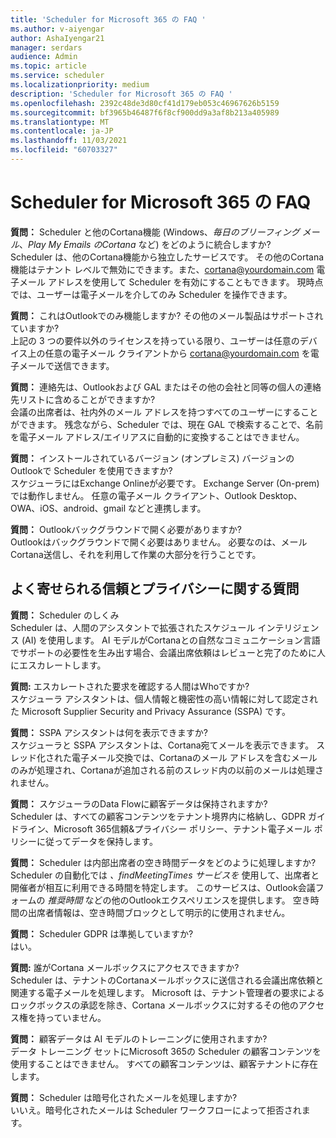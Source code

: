 ```yaml
---
title: 'Scheduler for Microsoft 365 の FAQ '
ms.author: v-aiyengar
author: AshaIyengar21
manager: serdars
audience: Admin
ms.topic: article
ms.service: scheduler
ms.localizationpriority: medium
description: 'Scheduler for Microsoft 365 の FAQ '
ms.openlocfilehash: 2392c48de3d80cf41d179eb053c46967626b5159
ms.sourcegitcommit: bf3965b46487f6f8cf900dd9a3af8b213a405989
ms.translationtype: MT
ms.contentlocale: ja-JP
ms.lasthandoff: 11/03/2021
ms.locfileid: "60703327"
---
```

# <a name="scheduler-for-microsoft-365-faq"></a>Scheduler for Microsoft 365 の FAQ 

**質問：** Scheduler と他のCortana機能 (Windows、*毎日のブリーフィング メール*、*Play My Emails* *のCortana* など) をどのように統合しますか?</br>
Scheduler は、他のCortana機能から独立したサービスです。 その他のCortana機能はテナント レベルで無効にできます。また、cortana@yourdomain.com 電子メール アドレスを使用して Scheduler を有効にすることもできます。 現時点では、ユーザーは電子メールを介してのみ Scheduler を操作できます。

**質問：** これはOutlookでのみ機能しますか? その他のメール製品はサポートされていますか?</br>
上記の 3 つの要件以外のライセンスを持っている限り、ユーザーは任意のデバイス上の任意の電子メール クライアントから cortana@yourdomain.com を電子メールで送信できます。

**質問：** 連絡先は、Outlookおよび GAL またはその他の会社と同等の個人の連絡先リストに含めることができますか?</br>
会議の出席者は、社内外のメール アドレスを持つすべてのユーザーにすることができます。 残念ながら、Scheduler では、現在 GAL で検索することで、名前を電子メール アドレス/エイリアスに自動的に変換することはできません。

**質問：** インストールされているバージョン (オンプレミス) バージョンのOutlookで Scheduler を使用できますか?</br>
スケジューラにはExchange Onlineが必要です。 Exchange Server (On-prem) では動作しません。 任意の電子メール クライアント、Outlook Desktop、OWA、iOS、android、gmail などと連携します。

**質問：** Outlookバックグラウンドで開く必要がありますか?</br>
Outlookはバックグラウンドで開く必要はありません。 必要なのは、メールCortana送信し、それを利用して作業の大部分を行うことです。

## <a name="frequently-asked-trust-and-privacy-questions"></a>よく寄せられる信頼とプライバシーに関する質問

**質問：** Scheduler のしくみ</br>
Scheduler は、人間のアシスタントで拡張されたスケジュール インテリジェンス (AI) を使用します。 AI モデルがCortanaとの自然なコミュニケーション言語でサポートの必要性を生み出す場合、会議出席依頼はレビューと完了のために人にエスカレートします。

**質問:** エスカレートされた要求を確認する人間はWhoですか? </br>
スケジューラ アシスタントは、個人情報と機密性の高い情報に対して認定された Microsoft Supplier Security and Privacy Assurance (SSPA) です。

**質問：** SSPA アシスタントは何を表示できますか?</br>
スケジューラと SSPA アシスタントは、Cortana宛てメールを表示できます。 スレッド化された電子メール交換では、Cortanaのメール アドレスを含むメールのみが処理され、Cortanaが追加される前のスレッド内の以前のメールは処理されません。

**質問：** スケジューラのData Flowに顧客データは保持されますか? </br>
Scheduler は、すべての顧客コンテンツをテナント境界内に格納し、GDPR ガイドライン、Microsoft 365信頼&プライバシー ポリシー、テナント電子メール ポリシーに従ってデータを保持します。

**質問：** Scheduler は内部出席者の空き時間データをどのように処理しますか? </br>
Scheduler の自動化では *、findMeetingTimes サービスを* 使用して、出席者と開催者が相互に利用できる時間を特定します。 このサービスは、Outlook会議フォームの *推奨時間* などの他のOutlookエクスペリエンスを提供します。 空き時間の出席者情報は、空き時間ブロックとして明示的に使用されません。

**質問：** Scheduler GDPR は準拠していますか? </br>
はい。

**質問:** 誰がCortana メールボックスにアクセスできますか? </br>
Scheduler は、テナントのCortanaメールボックスに送信される会議出席依頼と関連する電子メールを処理します。 Microsoft は、テナント管理者の要求によるロックボックスの承認を除き、Cortana メールボックスに対するその他のアクセス権を持っていません。

**質問：** 顧客データは AI モデルのトレーニングに使用されますか?</br>
データ トレーニング セットにMicrosoft 365の Scheduler の顧客コンテンツを使用することはできません。 すべての顧客コンテンツは、顧客テナントに存在します。

**質問：** Scheduler は暗号化されたメールを処理しますか?</br>
いいえ。暗号化されたメールは Scheduler ワークフローによって拒否されます。
